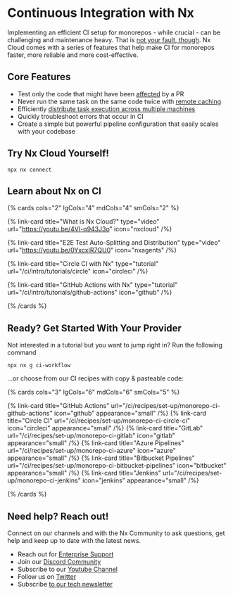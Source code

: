 # Continuous Integration with Nx

Implementing an efficient CI setup for monorepos - while crucial - can be challenging and maintenance heavy. That is [not your fault, though](/ci/intro/why-nx-cloud). Nx Cloud comes with a series of features that help make CI for monorepos faster, more reliable and more cost-effective.

## Core Features

- Test only the code that might have been [affected](/ci/features/affected) by a PR
- Never run the same task on the same code twice with [remote caching](/ci/features/remote-cache)
- Efficiently [distribute task execution across multiple machines](/ci/features/distribute-task-execution)
- Quickly troubleshoot errors that occur in CI
- Create a simple but powerful pipeline configuration that easily scales with your codebase

## Try Nx Cloud Yourself!

```shell
npx nx connect
```

## Learn about Nx on CI

{% cards cols="2" lgCols="4" mdCols="4" smCols="2" %}

{% link-card title="What is Nx Cloud?" type="video" url="https://youtu.be/4VI-q943J3o" icon="nxcloud" /%}

{% link-card title="E2E Test Auto-Splitting and Distribution" type="video" url="https://youtu.be/0YxcxIR7QU0" icon="nxagents" /%}

{% link-card title="Circle CI with Nx" type="tutorial" url="/ci/intro/tutorials/circle" icon="circleci" /%}

{% link-card title="GitHub Actions with Nx" type="tutorial" url="/ci/intro/tutorials/github-actions" icon="github" /%}

{% /cards %}

## Ready? Get Started With Your Provider

Not interested in a tutorial but you want to jump right in? Run the following command

```shell
npx nx g ci-workflow
```

...or choose from our CI recipes with copy & pasteable code:

{% cards cols="3" lgCols="6" mdCols="6" smCols="5"  %}

{% link-card title="GitHub Actions" url="/ci/recipes/set-up/monorepo-ci-github-actions" icon="github" appearance="small" /%}
{% link-card title="Circle CI" url="/ci/recipes/set-up/monorepo-ci-circle-ci" icon="circleci" appearance="small" /%}
{% link-card title="GitLab" url="/ci/recipes/set-up/monorepo-ci-gitlab" icon="gitlab" appearance="small" /%}
{% link-card title="Azure Pipelines" url="/ci/recipes/set-up/monorepo-ci-azure" icon="azure" appearance="small" /%}
{% link-card title="Bitbucket Pipelines" url="/ci/recipes/set-up/monorepo-ci-bitbucket-pipelines" icon="bitbucket" appearance="small" /%}
{% link-card title="Jenkins" url="/ci/recipes/set-up/monorepo-ci-jenkins" icon="jenkins" appearance="small" /%}

{% /cards %}

## Need help? Reach out!

Connect on our channels and with the Nx Community to ask questions, get help and keep up to date with the latest news.

- Reach out for [Enterprise Support](/enterprise)
- Join our [Discord Community](https://go.nx.dev/community)
- Subscribe to our [Youtube Channel](https://www.youtube.com/@nxdevtools)
- Follow us on [Twitter](https://twitter.com/nxdevtools)
- Subscribe [to our tech newsletter](https://go.nrwl.io/nx-newsletter)
